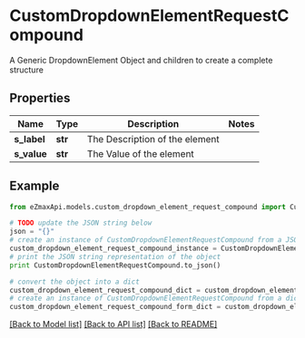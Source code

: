 # CustomDropdownElementRequestCompound

A Generic DropdownElement Object and children to create a complete structure

## Properties

Name | Type | Description | Notes
------------ | ------------- | ------------- | -------------
**s_label** | **str** | The Description of the element | 
**s_value** | **str** | The Value of the element | 

## Example

```python
from eZmaxApi.models.custom_dropdown_element_request_compound import CustomDropdownElementRequestCompound

# TODO update the JSON string below
json = "{}"
# create an instance of CustomDropdownElementRequestCompound from a JSON string
custom_dropdown_element_request_compound_instance = CustomDropdownElementRequestCompound.from_json(json)
# print the JSON string representation of the object
print CustomDropdownElementRequestCompound.to_json()

# convert the object into a dict
custom_dropdown_element_request_compound_dict = custom_dropdown_element_request_compound_instance.to_dict()
# create an instance of CustomDropdownElementRequestCompound from a dict
custom_dropdown_element_request_compound_form_dict = custom_dropdown_element_request_compound.from_dict(custom_dropdown_element_request_compound_dict)
```
[[Back to Model list]](../README.md#documentation-for-models) [[Back to API list]](../README.md#documentation-for-api-endpoints) [[Back to README]](../README.md)


